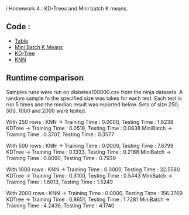 i Homework 4 : KD-Trees and Mini batch K means. 

## Code : 

* [Table](https://github.com/gbtimmon/fss16_teamf/blob/master/Code/4/Table.py) 
* [Mini Batch K Means](https://github.com/gbtimmon/fss16_teamf/blob/master/Code/4/MiniBatchKMeans.py) 
* [KD-Tree](https://github.com/gbtimmon/fss16_teamf/blob/master/Code/4/KDTree.py)
* [KNN](https://github.com/gbtimmon/fss16_teamf/blob/master/Code/4/KNN.py)

## Runtime comparison

Samples runs were run on diabetes100000.csv from the ninja datasets. 
A random sample fo the specified size was takes for each test. 
Each test is run 5 times and the median result was reported below. 
Sets of size 250, 500, 1000 and 2000 were tested. 

With 250 rows :
            KNN -> Training Time :   0.0000, Testing Time :   1.8238
         KDTree -> Training Time :   0.0518, Testing Time :   0.0838
      MiniBatch -> Training Time :   0.3707, Testing Time :   0.3577

With 500 rows : 
            KNN -> Training Time :   0.0000, Testing Time :   7.6799
         KDTree -> Training Time :   0.1333, Testing Time :   0.2168
      MiniBatch -> Training Time :   0.8090, Testing Time :   0.7939

With 1000 rows :
            KNN -> Training Time :   0.0000, Testing Time :  32.5580
         KDTree -> Training Time :   0.3100, Testing Time :   0.5443
      MiniBatch -> Training Time :   1.6013, Testing Time :   1.5249

With 2000 rows : 
            KNN -> Training Time :   0.0000, Testing Time : 156.3769
         KDTree -> Training Time :   0.8651, Testing Time :   1.7281
      MiniBatch -> Training Time :   4.2436, Testing Time :   4.1740


